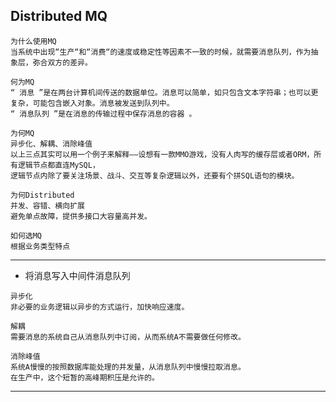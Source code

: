 ## Distributed MQ
```
为什么使用MQ
当系统中出现“生产“和“消费“的速度或稳定性等因素不一致的时候，就需要消息队列，作为抽象层，弥合双方的差异。
```
```
何为MQ
“ 消息 ”是在两台计算机间传送的数据单位。消息可以简单，如只包含文本字符串；也可以更复杂，可能包含嵌入对象。消息被发送到队列中。
“ 消息队列 ”是在消息的传输过程中保存消息的容器 。
```
```
为何MQ
异步化、解耦、消除峰值
以上三点其实可以用一个例子来解释——设想有一款MMO游戏，没有人肉写的缓存层或者ORM，所有逻辑节点都直连MySQL，
逻辑节点内除了要关注场景、战斗、交互等复杂逻辑以外，还要有个拼SQL语句的模块。
```
```
为何Distributed
并发、容错、横向扩展
避免单点故障，提供多接口大容量高并发。
```
```
如何选MQ
根据业务类型特点
```
---
* 将消息写入中间件消息队列
```
异步化
非必要的业务逻辑以异步的方式运行，加快响应速度。
```
```
解耦
需要消息的系统自己从消息队列中订阅，从而系统A不需要做任何修改。
```
```
消除峰值
系统A慢慢的按照数据库能处理的并发量，从消息队列中慢慢拉取消息。
在生产中，这个短暂的高峰期积压是允许的。
```
---



